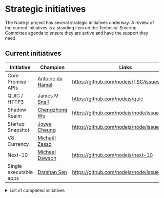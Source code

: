 # Strategic initiatives

The Node.js project has several strategic initiatives underway. A review of the
current initiatives is a standing item on the Technical Steering Committee
agenda to ensure they are active and have the support they need.

## Current initiatives

| Initiative             | Champion                    | Links                                         |
| ---------------------- | --------------------------- | --------------------------------------------- |
| Core Promise APIs      | [Antoine du Hamel][aduh95]  | <https://github.com/nodejs/TSC/issues/1094>   |
| QUIC / HTTP3           | [James M Snell][jasnell]    | <https://github.com/nodejs/quic>              |
| Shadow Realm           | [Chengzhong Wu][legendecas] | <https://github.com/nodejs/node/issues/42528> |
| Startup Snapshot       | [Joyee Cheung][joyeecheung] | <https://github.com/nodejs/node/issues/35711> |
| V8 Currency            | [Michaël Zasso][targos]     |                                               |
| Next-10                | [Michael Dawson][mhdawson]  | <https://github.com/nodejs/next-10>           |
| Single executable apps | [Darshan Sen][RaisinTen]    | <https://github.com/nodejs/node/issues/43432> |

<details>
<summary>List of completed initiatives</summary>

## Completed initiatives

| Initiative         | Champion                   | Links                                                                |
| ------------------ | -------------------------- | -------------------------------------------------------------------- |
| Build resources    | Michael Dawson             | <https://github.com/nodejs/build/issues/1154#issuecomment-448418977> |
| CVE Management     | Michael Dawson             | <https://github.com/nodejs/security-wg/issues/33>                    |
| Governance         | Myles Borins               |                                                                      |
| Moderation Team    | Rich Trott                 | <https://github.com/nodejs/TSC/issues/329>                           |
| Modules            | Myles Borins               | <https://github.com/nodejs/modules>                                  |
| N-API              | Michael Dawson             | <https://github.com/nodejs/abi-stable-node>                          |
| npm Integration    | Myles Borins               | <https://github.com/nodejs/node/pull/21594>                          |
| OpenSSL Evolution  | Rod Vagg                   | <https://github.com/nodejs/TSC/issues/677>                           |
| Open Web Standards | Myles Borins, Joyee Cheung | <https://github.com/nodejs/open-standards>                           |
| VM module fix      | Franziska Hinkelmann       | <https://github.com/nodejs/node/issues/6283>                         |
| Workers            | Anna Henningsen            | <https://github.com/nodejs/worker>                                   |

</details>

[RaisinTen]: https://github.com/RaisinTen
[aduh95]: https://github.com/aduh95
[jasnell]: https://github.com/jasnell
[joyeecheung]: https://github.com/joyeecheung
[legendecas]: https://github.com/legendecas
[mhdawson]: https://github.com/mhdawson
[targos]: https://github.com/targos
